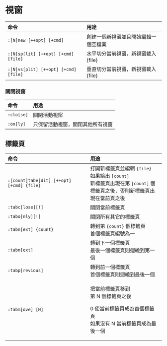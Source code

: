 # 視窗

| 命令 | 用途 |
| :--- | :--- |
| `:[N]new [++opt] [+cmd]` | 創建一個新視窗並且開始編輯一個空檔案 |
| `:[N]sp[lit] [++opt] [+cmd] [file]` | 水平切分當前視窗，新視窗載入 {file} |
| `:[N]vs[plit] [++opt] [+cmd] [file]` | 垂直切分當前視窗，新視窗載入 {file} |

### 關閉視窗

| 命令 | 用途 |
| :--- | :--- |
| `:clo[se]` | 關閉活動視窗 |
| `:on[ly]` | 只保留活動視窗，關閉其他所有視窗 |

## 標籤頁

<table>
  <thead>
    <tr>
      <th style="text-align:left">&#x547D;&#x4EE4;</th>
      <th style="text-align:left">&#x7528;&#x9014;</th>
    </tr>
  </thead>
  <tbody>
    <tr>
      <td style="text-align:left"><code>:[count]tabe[dit] [++opt] [+cmd] {file}</code>
      </td>
      <td style="text-align:left">&#x6253;&#x958B;&#x65B0;&#x6A19;&#x7C64;&#x9801;&#x4E26;&#x7DE8;&#x8F2F; <code>{file}</code>
        <br
        />&#x5982;&#x679C;&#x7D66;&#x51FA; <code>[count]</code>
        <br />&#x65B0;&#x6A19;&#x7C64;&#x9801;&#x51FA;&#x73FE;&#x5728;&#x7B2C; <code>[count]</code> &#x500B;
        <br
        />&#x6A19;&#x7C64;&#x9801;&#x4E4B;&#x5F8C;&#xFF0C;&#x5426;&#x5247;&#x65B0;&#x6A19;&#x7C64;&#x9801;&#x51FA;&#x73FE;&#x5728;&#x7576;&#x524D;&#x9801;&#x4E4B;&#x5F8C;</td>
    </tr>
    <tr>
      <td style="text-align:left"><code>:tabc[lose][!]</code>
      </td>
      <td style="text-align:left">&#x95DC;&#x9589;&#x7576;&#x524D;&#x6A19;&#x7C64;&#x9801;</td>
    </tr>
    <tr>
      <td style="text-align:left"><code>:tabo[nly][!]</code>
      </td>
      <td style="text-align:left">&#x95DC;&#x9589;&#x6240;&#x6709;&#x5176;&#x5B83;&#x7684;&#x6A19;&#x7C64;&#x9801;</td>
    </tr>
    <tr>
      <td style="text-align:left"><code>:tabn[ext] {count}</code>
      </td>
      <td style="text-align:left">&#x8F49;&#x5230;&#x7B2C; <code>{count}</code> &#x500B;&#x6A19;&#x7C64;&#x9801;
        <br
        />&#x9996;&#x500B;&#x6A19;&#x7C64;&#x9801;&#x7DE8;&#x865F;&#x70BA;&#x4E00;</td>
    </tr>
    <tr>
      <td style="text-align:left"><code>:tabn[ext]</code>
      </td>
      <td style="text-align:left">&#x8F49;&#x5230;&#x4E0B;&#x4E00;&#x500B;&#x6A19;&#x7C64;&#x9801;
        <br />&#x6700;&#x5F8C;&#x4E00;&#x500B;&#x6A19;&#x7C64;&#x9801;&#x5247;&#x8FF4;&#x7E5E;&#x5230;&#x7B2C;&#x4E00;&#x500B;</td>
    </tr>
    <tr>
      <td style="text-align:left"><code>:tabp[revious]</code>
      </td>
      <td style="text-align:left">&#x8F49;&#x5230;&#x524D;&#x4E00;&#x500B;&#x6A19;&#x7C64;&#x9801;
        <br />&#x9996;&#x500B;&#x6A19;&#x7C64;&#x9801;&#x5247;&#x8FF4;&#x7E5E;&#x5230;&#x6700;&#x5F8C;&#x4E00;&#x500B;</td>
    </tr>
    <tr>
      <td style="text-align:left"><code>:tabm[ove] [N]</code>
      </td>
      <td style="text-align:left">
        <p>&#x628A;&#x7576;&#x524D;&#x6A19;&#x7C64;&#x9801;&#x79FB;&#x5230;
          <br />&#x7B2C; N &#x500B;&#x6A19;&#x7C64;&#x9801;&#x4E4B;&#x5F8C;</p>
        <p>0 &#x4F7F;&#x7576;&#x524D;&#x6A19;&#x7C64;&#x9801;&#x6210;&#x70BA;&#x9996;&#x500B;&#x6A19;&#x7C64;&#x9801;
          <br
          />&#x5982;&#x679C;&#x6C92;&#x6709; N &#x7576;&#x524D;&#x6A19;&#x7C64;&#x9801;&#x6210;&#x70BA;&#x6700;&#x5F8C;&#x4E00;&#x500B;</p>
      </td>
    </tr>
  </tbody>
</table>


